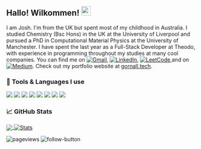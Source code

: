 ## Hallo! Wilkommen! <img src="https://c.tenor.com/Wx9IEmZZXSoAAAAi/hi.gif" width="25" height="25">

I am Josh. I'm from the UK but spent most of my childhood in Australia. I studied Chemistry (Bsc Hons) in the UK at the University of Liverpool and pursued a PhD in Computational Material Physics at the University of Manchester. I have spent the last year as a Full-Stack Developer at Theodo, with experience in programming throughout my studies at many cool companies. You can find me on [![Gmail][1]][1.1], [![LinkedIn][2]][2.1], [![LeetCode][3]][3.1],and on [![Medium][4]][4.1]. Check out my portfolio website at <a href="https://personal-website-2022-joshuagornall.vercel.app/"> gornall.tech</a>.


### 🔧 Tools & Languages I use
![](https://img.shields.io/badge/OS-MacOS-informational?style=flat&logo=macos&logoColor=white)
![](https://img.shields.io/badge/Editor-VSCode-informational?style=flat&logo=eclipse&logoColor=white)
![](https://img.shields.io/badge/Code-Javascript-informational?style=flat&logo=javascript&logoColor=white)
![](https://img.shields.io/badge/Code-Typescript-informational?style=flat&logo=typescript&logoColor=white)
![](https://img.shields.io/badge/Code-Python-informational?style=flat&logo=python&logoColor=white)
![](https://img.shields.io/badge/Code-C++-informational?style=flat&logo=c&logoColor=white)
![](https://img.shields.io/badge/Shell-zsh-informational?style=flat&logo=zsh&logoColor=white)
![](https://img.shields.io/badge/Tool-PostGreSQL-informational?style=flat&logo=PostGreSQLL&logoColor=white)


### &#x1f4c8; GitHub Stats
<a href="https://github.com/joshuagornall/joshuagornall">
  <img align="center" src="https://github-readme-stats.vercel.app/api/top-langs/?username=joshuagornall&title_color=ffffff&text_color=c9cacc&icon_color=4f7cba&bg_color=11161d&hide_title=true&layout=default&langs_count=3&hide_border=true&hide=javascript,html,css"/>
</a>
<a href="https://github.com/joshuagornall/joshuagornall">
  <img align="center" src="https://github-readme-stats.vercel.app/api?username=joshuagornall&show_icons=true&line_height=27&count_private=true&title_color=4f7cba&text_color=c9cacc&icon_color=4f7cba&bg_color=11161d&include_all_commits=true&hide_title=true&hide_rank=false&hide_border=true" alt="Stats"/>
</a>


![pageviews](https://visitor-badge.glitch.me/badge?page_id=joshuagornall)
![follow-button](https://img.shields.io/github/followers/joshuagornall?label=follow%20mee%21&style=social)

<!-- links to social media icons -->

[1]: https://i.imgur.com/Oy5eMls.png (gmail icon)
[2]: https://i.imgur.com/8SInFes.png (linkedin icon)
[3]: https://i.imgur.com/aSP9cRE.png (leetcode icon)
[4]: https://imgur.com/a/Ws6YGls.png (medium icon)

<!-- links to your social media accounts -->

[1.1]: mailto:joshua.gornall@gmail.com
[2.1]: https://www.linkedin.com/in/joshuagornall/
[3.1]: https://leetcode.com/JoshuaGornall/
[4.1]: https://joshuagornall.medium.com/